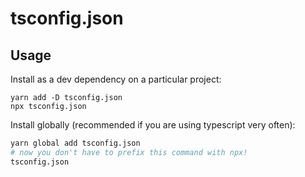 # tsconfig.json
## Usage

Install as a dev dependency on a particular project:
```
yarn add -D tsconfig.json
npx tsconfig.json
```

Install globally (recommended if you are using typescript very often):
```bash
yarn global add tsconfig.json
# now you don't have to prefix this command with npx!
tsconfig.json
```

